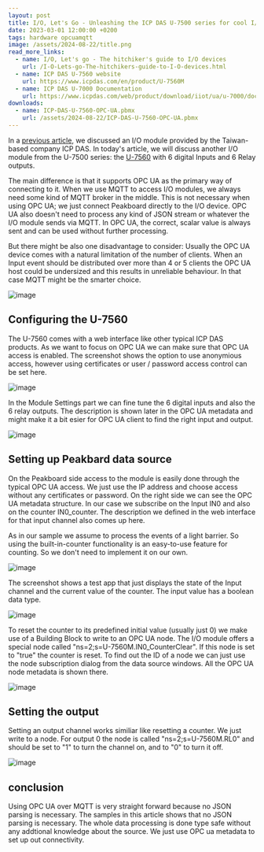 ```yaml
---
layout: post
title: I/O, Let's Go - Unleashing the ICP DAS U-7500 series for cool I/O action with OPC UA 
date: 2023-03-01 12:00:00 +0200
tags: hardware opcuamqtt
image: /assets/2024-08-22/title.png
read_more_links:
  - name: I/O, Let's go - The hitchiker's guide to I/O devices 
    url: /I-O-Lets-go-The-hitchikers-guide-to-I-O-devices.html
  - name: ICP DAS U-7560 website
    url: https://www.icpdas.com/en/product/U-7560M
  - name: ICP DAS U-7000 Documentation
    url: https://www.icpdas.com/web/product/download/iiot/ua/u-7000/document/user_manual/ua-io_user_manual_en.pdf
downloads:
  - name: ICP-DAS-U-7560-OPC-UA.pbmx
    url: /assets/2024-08-22/ICP-DAS-U-7560-OPC-UA.pbmx
---
```

In a [previous article](/I-O-Lets-Go-Unleashing-the-ICP-DAS-ET-2254-with-MQTT-and-Peakboard.html), we discussed an I/O module provided by the Taiwan-based company ICP DAS. In today's article, we will discuss another I/O module from the U-7500 series: the [U-7560](https://www.icpdas.com/en/product/U-7560M) with 6 digital Inputs and 6 Relay outputs.

The main difference is that it supports OPC UA as the primary way of connecting to it. When we use MQTT to access I/O modules, we always need some kind of MQTT broker in the middle. This is not necessary when using OPC UA; we just connect Peakboard directly to the I/O device. OPC UA also doesn't need to process any kind of JSON stream or whatever the I/O module sends via MQTT. In OPC UA, the correct, scalar value is always sent and can be used without further processing.

But there might be also one disadvantage to consider: Usually the OPC UA device comes with a natural limitation of the number of clients. When an Input event should be distributed over more than 4 or 5 clients the OPC UA host could be undersized and this results in unreliable behaviour. In that case MQTT might be the smarter choice.

![image](/assets/2024-08-22/010.png)

## Configuring the U-7560

The U-7560 comes with a web interface like other typical ICP DAS products. As we want to focus on OPC UA we can make sure that OPC UA access is enabled. The screenshot shows the option to use anonymious access, however using certificates or user / password access control can be set here. 

![image](/assets/2024-08-22/020.png)

In the Module Settings part we can fine tune the 6 digital inputs and also the 6 relay outputs. The description is shown later in the OPC UA metadata and might make it a bit esier for OPC UA client to find the right input and output.

![image](/assets/2024-08-22/030.png)

## Setting up Peakbard data source

On the Peakboard side access to the module is easily done through the typical OPC UA access. We just use the IP address and choose access without any certificates or password. On the right side we can see the OPC UA metadata structure. In our case we subscribe on the Input IN0 and also on the counter IN0_counter. The description we defined in the web interface for that input channel also comes up here.

As in our sample we assume to process the events of a light barrier. So using the built-in-counter functionality is an easy-to-use feature for counting. So we don't need to implement it on our own.

![image](/assets/2024-08-22/040.png)

The screenshot shows a test app that just displays the state of the Input channel and the current value of the counter. The input value has a boolean data type.

![image](/assets/2024-08-22/050.png)

To reset the counter to its predefined initial value (usually just 0) we make use of a Building Block to write to an OPC UA node. The I/O module offers a special node called "ns=2;s=U-7560M.IN0_CounterClear". If this node is set to "true" the counter is reset. To find out the ID of a node we can just use the node subscription dialog from the data source windows. All the OPC UA node metadata is shown there.

![image](/assets/2024-08-22/060.png)

## Setting the output

Setting an output channel works similiar like resetting a counter. We just write to a node. For output 0 the node is called "ns=2;s=U-7560M.RL0" and should be set to "1" to turn the channel on, and to "0" to turn it off.

![image](/assets/2024-08-22/070.png)

## conclusion

Using OPC UA over MQTT is very straight forward because no JSON parsing is necessary. The samples in this article shows that no JSON parsing is necessary. The whole data processing is done type safe without any addtional knowledge about the source. We just use OPC ua metadata to set up out connectivity.  

